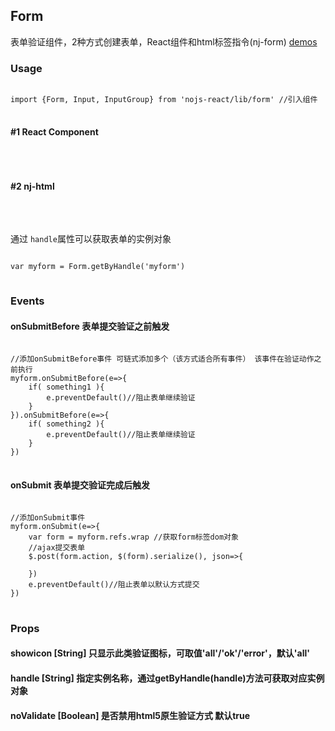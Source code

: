 ## Form

表单验证组件，2种方式创建表单，React组件和html标签指令(nj-form)
<a href="doc/form/normal.html">demos</a>

### Usage 
<pre><code class="language-javascript">
import {Form, Input, InputGroup} from 'nojs-react/lib/form' //引入组件
</code>
</pre>


#### #1 React Component
<pre><code class="language-javascript"><script type="text/code">
var myform = ReactDOM.render((
    <Form className="nj-form" action="" method="post">
        <Input type="text" defaultValue="hello" required />
    </Form>
), document.getElementById('form-selector'))
</script></code>
</pre>

#### #2 nj-html
<pre><code class="language-html"><script type="text/code">
<!--通过nj-html指令在html文件中直接创建表单-->
<nj-form class="nj-form" action="" method="post" handle="myform">
    username: <nj-input class="text" name="username" defaultValue="lilei" required nj-minlength="4" nj-maxlength="16"></nj-input>
    email: <nj-input class="text" name="email" type="email" required></nj-input>
    skills: 
    <nj-input-group required nj-minlength="2">
        <nj-input class="checkbox" name="skill[]" value="1">html</nj-input>
        <nj-input class="checkbox" name="skill[]" value="2">css</nj-input>
        <nj-input class="checkbox" name="skill[]" value="3">javascript</nj-input>
    </nj-input-group>
</nj-form>
</script></code>
</pre>

通过 <code>handle</code>属性可以获取表单的实例对象
<pre><code class="language-javascript">
var myform = Form.getByHandle('myform')
</code>
</pre>



### Events

#### onSubmitBefore <span>表单提交验证之前触发</span>
<pre><code class="language-javascript">
//添加onSubmitBefore事件 可链式添加多个（该方式适合所有事件） 该事件在验证动作之前执行
myform.onSubmitBefore(e=>{
    if( something1 ){
        e.preventDefault()//阻止表单继续验证
    }
}).onSubmitBefore(e=>{
    if( something2 ){
        e.preventDefault()//阻止表单继续验证
    }
})
</code>
</pre>

#### onSubmit <span>表单提交验证完成后触发</span>
<pre><code class="language-javascript">
//添加onSubmit事件 
myform.onSubmit(e=>{
    var form = myform.refs.wrap //获取form标签dom对象
    //ajax提交表单
    $.post(form.action, $(form).serialize(), json=>{

    }) 
    e.preventDefault()//阻止表单以默认方式提交
})
</code>
</pre>


### Props

#### showicon <span>[String] 只显示此类验证图标，可取值'all'/'ok'/'error'，默认'all'</span>
#### handle <span>[String] 指定实例名称，通过getByHandle(handle)方法可获取对应实例对象</span>
#### noValidate <span>[Boolean] 是否禁用html5原生验证方式 默认true</span>

